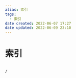 ```yaml
---
alias: 索引
tags:
  - 索引
date created: 2022-06-07 17:27
date updated: 2022-06-09 23:10
---
```


# 索引

```ActivityHistory

/

```

